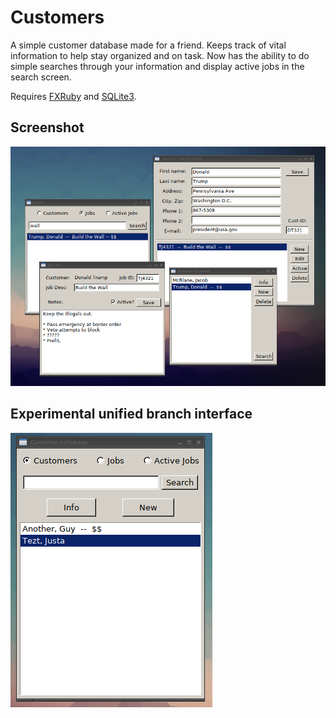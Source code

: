 Customers
=========

A simple customer database made for a friend. Keeps track of vital information to help stay organized and on task. Now has the ability to do simple searches through your information and display active jobs in the search screen.

Requires [FXRuby](https://rubygems.org/gems/fxruby/versions/1.6.33) and [SQLite3](https://rubygems.org/gems/sqlite3).

## Screenshot
![screenshot](screenshot.png)

## Experimental unified branch interface
![unified](alternate.png)
